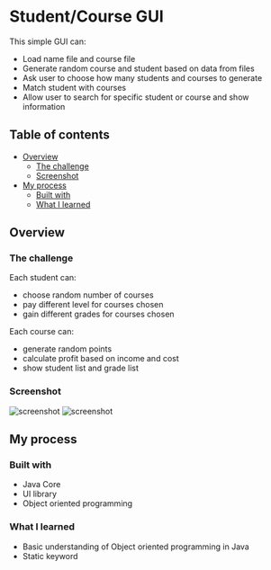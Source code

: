 # Student/Course GUI

This simple GUI can:

- Load name file and course file
- Generate random course and student based on data from files
- Ask user to choose how many students and courses to generate
- Match student with courses
- Allow user to search for specific student or course and show information

## Table of contents

- [Overview](#overview)
  - [The challenge](#the-challenge)
  - [Screenshot](#screenshot)
- [My process](#my-process)
  - [Built with](#built-with)
  - [What I learned](#what-i-learned)

## Overview

### The challenge

Each student can:

- choose random number of courses
- pay different level for courses chosen
- gain different grades for courses chosen

Each course can:

- generate random points
- calculate profit based on income and cost
- show student list and grade list

### Screenshot
![screenshot](https://github.com/erinchocolate/build-my-own-x/blob/master/Graphic%20User%20Interface/Java-student-course-chooser/Student%20info.PNG)
![screenshot](https://github.com/erinchocolate/build-my-own-x/blob/master/Graphic%20User%20Interface/Java-student-course-chooser/Course%20info.PNG)

## My process

### Built with

- Java Core
- UI library
- Object oriented programming

### What I learned

- Basic understanding of Object oriented programming in Java
- Static keyword
